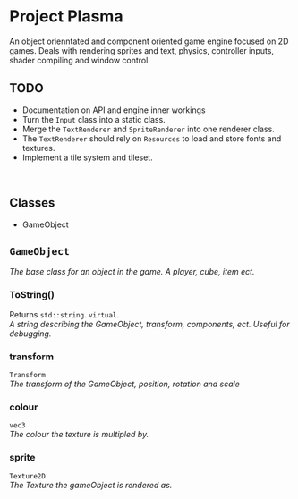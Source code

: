 # Project Plasma

An object orienntated and component oriented game engine focused on 2D games.
Deals with rendering sprites and text, physics, controller inputs, shader compiling and window control.

## TODO
- Documentation on API and engine inner workings
- Turn the `Input` class into a static class.
- Merge the `TextRenderer` and `SpriteRenderer` into one renderer class.
- The `TextRenderer` should rely on `Resources` to load and store fonts and textures.
- Implement a tile system and tileset.


<br>

## Classes
- GameObject


## `GameObject`
*The base class for an object in the game. A player, cube, item ect.*

### ToString()
Returns `std::string`. `virtual`. <br>
*A string describing the GameObject, transform, components, ect.*
*Useful for debugging.*

### transform
`Transform` <br>
*The transform of the GameObject, position, rotation and scale*

### colour
`vec3` <br>
*The colour the texture is multipled by.*

### sprite
`Texture2D` <br>
*The Texture the gameObject is rendered as.*




